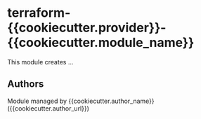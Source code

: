 # terraform-{{cookiecutter.provider}}-{{cookiecutter.module_name}}

This module creates ...

## Authors

Module managed by {{cookiecutter.author_name}} ({{cookiecutter.author_url}})
